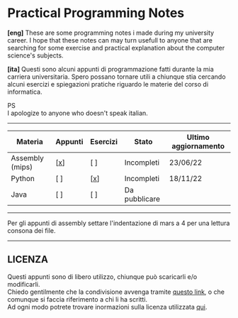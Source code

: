 # Practical Programming Notes
   
**[eng]**
These are some programming notes i made during my university career. I hope that these notes can may turn usefull to anyone that are searching for some exercise and practical explanation about the computer science's subjects.   
   
**[ita]**
Questi sono alcuni appunti di programmazione fatti durante la mia carriera universitaria. Spero possano tornare utili a chiunque stia cercando alcuni esercizi e spiegazioni pratiche riguardo le materie del corso di informatica.
   
PS   
I apologize to anyone who doesn't speak italian. 

---

 Materia         | Appunti | Esercizi | Stato        | Ultimo aggiornamento
-----------------|---------|----------|------------- |----------------------
 Assembly (mips) |   [[x](https://github.com/Rurik-D/Practical-Programming-Notes/tree/main/Assembly%20(mips)/Appunti)]   |   [ ]    | Incompleti   | 23/06/22
 Python          |   [ ]   |   [[x](https://github.com/Rurik-D/Practical-Programming-Notes/tree/main/Python/Esercizi)]    | Incompleti   | 18/11/22
  Java              | [ ]     | [ ]      | Da pubblicare
 ---
 
 Per gli appunti di assembly settare l'indentazione di mars a 4 per una lettura consona dei file.
 
 ---
 
 ## LICENZA
 
 Questi appunti sono di libero utilizzo, chiunque può scaricarli e/o modificarli.    
 Chiedo gentilmente che la condivisione avvenga tramite [questo link](https://github.com/Rurik-D/Practical-Programming-Notes), o che comunque si faccia riferimento a chi li ha scritti.   
 Ad ogni modo potrete trovare inormazioni sulla licenza utilizzata [qui](https://github.com/Rurik-D/Practical-Programming-Notes/blob/main/LICENSE).
 
